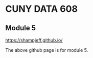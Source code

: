 # CUNY DATA 608 
## Module 5

https://shampjeff.github.io/

The above github page is for module 5. 
